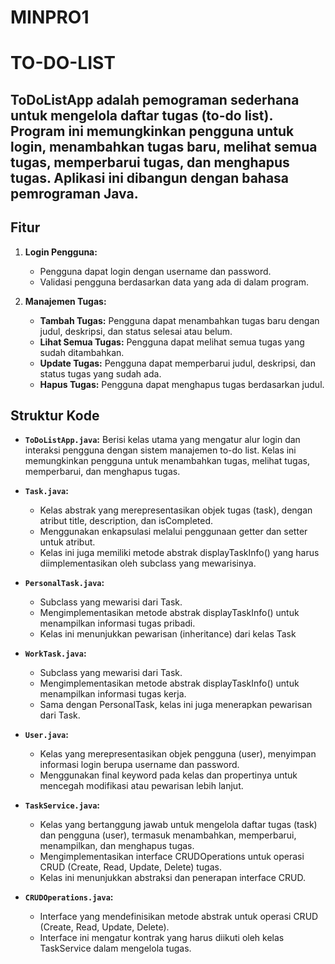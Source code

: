 # MINPRO1
# TO-DO-LIST

## ToDoListApp adalah pemograman sederhana untuk mengelola daftar tugas (to-do list). Program ini memungkinkan pengguna untuk login, menambahkan tugas baru, melihat semua tugas, memperbarui tugas, dan menghapus tugas. Aplikasi ini dibangun dengan bahasa pemrograman Java.

## Fitur
1. **Login Pengguna:**
   - Pengguna dapat login dengan username dan password.
   - Validasi pengguna berdasarkan data yang ada di dalam program.

2. **Manajemen Tugas:**
   - **Tambah Tugas:** Pengguna dapat menambahkan tugas baru dengan judul, deskripsi, dan status selesai atau belum.
   - **Lihat Semua Tugas:** Pengguna dapat melihat semua tugas yang sudah ditambahkan.
   - **Update Tugas:** Pengguna dapat memperbarui judul, deskripsi, dan status tugas yang sudah ada.
   - **Hapus Tugas:** Pengguna dapat menghapus tugas berdasarkan judul.

## Struktur Kode
- **`ToDoListApp.java`:** 
  Berisi kelas utama yang mengatur alur login dan interaksi pengguna dengan sistem manajemen to-do list. Kelas ini memungkinkan pengguna untuk menambahkan tugas, melihat       tugas, memperbarui, dan menghapus tugas.
  
- **`Task.java`:** 
  - Kelas abstrak yang merepresentasikan objek tugas (task), dengan atribut title, description, dan isCompleted.
  - Menggunakan enkapsulasi melalui penggunaan getter dan setter untuk atribut.
  - Kelas ini juga memiliki metode abstrak displayTaskInfo() yang harus diimplementasikan oleh subclass yang mewarisinya.

- **`PersonalTask.java`:**
  - Subclass yang mewarisi dari Task.
  - Mengimplementasikan metode abstrak displayTaskInfo() untuk menampilkan informasi tugas pribadi.
  - Kelas ini menunjukkan pewarisan (inheritance) dari kelas Task
    
- **`WorkTask.java`:**
  - Subclass yang mewarisi dari Task.
  - Mengimplementasikan metode abstrak displayTaskInfo() untuk menampilkan informasi tugas kerja.
  - Sama dengan PersonalTask, kelas ini juga menerapkan pewarisan dari Task.
  
- **`User.java`:** 
  - Kelas yang merepresentasikan objek pengguna (user), menyimpan informasi login berupa username dan password.
  - Menggunakan final keyword pada kelas dan propertinya untuk mencegah modifikasi atau pewarisan lebih lanjut.

- **`TaskService.java`:**
  - Kelas yang bertanggung jawab untuk mengelola daftar tugas (task) dan pengguna (user), termasuk menambahkan, memperbarui, menampilkan, dan menghapus tugas.
  - Mengimplementasikan interface CRUDOperations untuk operasi CRUD (Create, Read, Update, Delete) tugas.
  - Kelas ini menunjukkan abstraksi dan penerapan interface CRUD.
    
- **`CRUDOperations.java`:**
  - Interface yang mendefinisikan metode abstrak untuk operasi CRUD (Create, Read, Update, Delete).
  - Interface ini mengatur kontrak yang harus diikuti oleh kelas TaskService dalam mengelola tugas.

  
